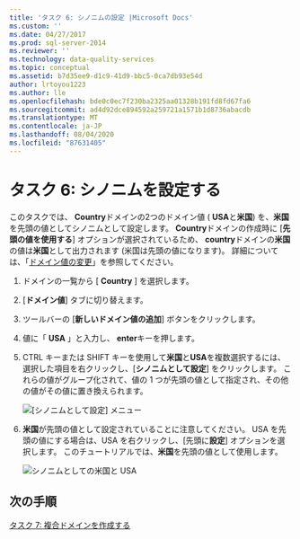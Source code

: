 ```yaml
---
title: 'タスク 6: シノニムの設定 |Microsoft Docs'
ms.custom: ''
ms.date: 04/27/2017
ms.prod: sql-server-2014
ms.reviewer: ''
ms.technology: data-quality-services
ms.topic: conceptual
ms.assetid: b7d35ee9-d1c9-41d9-bbc5-0ca7db93e54d
author: lrtoyou1223
ms.author: lle
ms.openlocfilehash: bde0c0ec7f230ba2325aa01328b191fd8fd67fa6
ms.sourcegitcommit: ad4d92dce894592a259721a1571b1d8736abacdb
ms.translationtype: MT
ms.contentlocale: ja-JP
ms.lasthandoff: 08/04/2020
ms.locfileid: "87631405"
---
```

# <a name="task-6-setting-synonyms"></a>タスク 6: シノニムを設定する
  このタスクでは、 **Country**ドメインの2つのドメイン値 ( **USA**と**米国**) を、**米国**を先頭の値としてシノニムとして設定します。 **Country**ドメインの作成時に [**先頭の値を使用する**] オプションが選択されているため、 **country**ドメインの**米国**の値は**米国**として出力されます (米国は先頭の値になります)。 詳細については、「[ドメイン値の変更](https://msdn.microsoft.com/library/hh510408.aspx)」を参照してください。

1.  ドメインの一覧から [ **Country** ] を選択します。

2.  [**ドメイン値**] タブに切り替えます。

3.  ツールバーの [**新しいドメイン値の追加**] ボタンをクリックします。

4.  値に「 **USA** 」と入力し、 **enter**キーを押します。

5.  CTRL キーまたは SHIFT キーを使用して**米国**と**USA**を複数選択するには、選択した項目を右クリックし、[**シノニムとして設定**] をクリックします。 これらの値がグループ化されて、値の 1 つが先頭の値として指定され、その他の値がその値に置き換えられます。

     ![[シノニムとして設定] メニュー](../../2014/tutorials/media/et-settingsynonyms-01.jpg "[シノニムとして設定] メニュー")

6.  **米国**が先頭の値として設定されていることに注意してください。 USA を先頭の値にする場合は、USA を右クリックし、[先頭に**設定**] オプションを選択します。 このチュートリアルでは、**米国**を先頭の値として使用します。

     ![シノニムとしての米国と USA](../../2014/tutorials/media/et-settingsynonyms-02.jpg "シノニムとしての米国と USA")

## <a name="next-step"></a>次の手順
 [タスク 7: 複合ドメインを作成する](../../2014/tutorials/task-7-creating-a-composite-domain.md)


